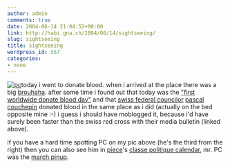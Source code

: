 ```yaml
---
author: admin
comments: true
date: 2004-06-14 21:04:52+00:00
link: http://habi.gna.ch/2004/06/14/sightseeing/
slug: sightseeing
title: sightseeing
wordpress_id: 557
categories:
- none
---
```


[![pc](http://habi.gna.ch/blog/images/pc-tm.jpg)](http://habi.gna.ch/blog/images/pc.jpg)today i went to donate blood. when i arrived at the place there was a big [brouhaha](http://dict.leo.org/?search=brouhaha). after some time i found out that today was the ["first worldwide donate blood day"](http://www.srk.ch/activities/health/news/890909902860/news_html?newsid=890909902860) and that [swiss federal councilor](http://www.admin.ch/ch/d/cf/brauto.html) [pascal couchepin](http://www.admin.ch/ch/e/cf/br/107.html) donated blood in the same place as i did (actually on the bed opposite mine :-)
i guess i should have moblogged it, because i'd have surely been faster than the swiss red cross with their media bulletin (linked above).  

if you have a hard time spotting PC on my pic above (he's the third from the right) then you can also see him in [piece](http://www.web-laun.ch/pieceoBlog/)'s [classe politique calendar](http://www.web-laun.ch/laclassepolitique2004/),  mr. PC was the [march pinup](http://www.web-laun.ch/laclassepolitique2004/march.html).

